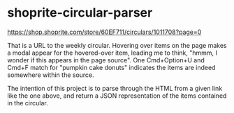 # shoprite-circular-parser

https://shop.shoprite.com/store/60EF711/circulars/1011708?page=0

That is a URL to the weekly circular. Hovering over items on the page makes a modal appear for the hovered-over item, leading me to think, "hmmm, I wonder if this appears in the page source". One Cmd+Option+U and Cmd+F match for "pumpkin cake donuts" indicates the items are indeed somewhere within the source.

The intention of this project is to parse through the HTML from a given link like the one above, and return a JSON representation of the items contained in the circular.